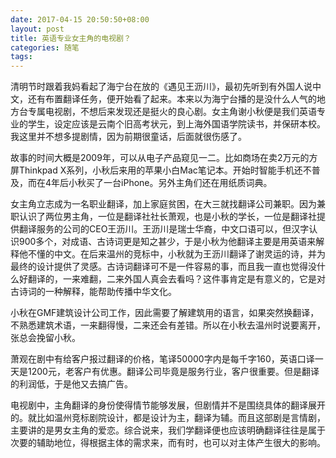 ```yaml
---
date: 2017-04-15 20:50:50+08:00
layout: post
title: 英语专业女主角的电视剧？
categories: 随笔
tags: 
---
```


清明节时跟着我妈看起了海宁台在放的《遇见王沥川》，最初先听到有外国人说中文，还有布置翻译任务，便开始看了起来。本来以为海宁台播的是没什么人气的地方台专属电视剧，不想后来发现还是挺火的良心剧。女主角谢小秋便是我们英语专业的学生，设定应该是云南个旧高考状元，到上海外国语学院读书，并保研本校。我这里并不想多提剧情，因为前期很童话，后面就很伤感了。

故事的时间大概是2009年，可以从电子产品窥见一二。比如商场在卖2万元的方屏Thinkpad X系列，小秋后来用的苹果小白Mac笔记本。开始时智能手机还不普及，而在4年后小秋买了一台iPhone。另外主角们还在用纸质词典。

女主角立志成为一名职业翻译，加上家庭贫困，在大三就找翻译公司兼职。因为兼职认识了两位男主角，一位是翻译社社长萧观，也是小秋的学长，一位是翻译社提供翻译服务的公司的CEO王沥川。王沥川是瑞士华裔，中文口语可以，但汉字认识900多个，对成语、古诗词更是知之甚少，于是小秋为他翻译主要是用英语来解释他不懂的中文。在后来温州的竞标中，小秋就为王沥川翻译了谢灵运的诗，并为最终的设计提供了灵感。古诗词翻译可不是一件容易的事，而且我一直也觉得没什么好翻译的，一来难翻，二来外国人真会去看吗？这件事肯定是有意义的，它是对古诗词的一种解释，能帮助传播中华文化。

小秋在GMF建筑设计公司工作，因此需要了解建筑用的语言，如果突然换翻译，不熟悉建筑术语，一来翻得慢，二来还会有差错。所以在小秋去温州时说要离开，张总会挽留小秋。

萧观在剧中有给客户报过翻译的价格，笔译50000字内是每千字160，英语口译一天是1200元，老客户有优惠。翻译公司毕竟是服务行业，客户很重要。但是翻译的利润低，于是他又去搞广告。

电视剧中，主角翻译的身份使得情节能够发展，但剧情并不是围绕具体的翻译展开的。就比如温州竞标剧院设计，都是设计为主，翻译为辅。而且这部剧是言情剧，主要讲的是男女主角的爱恋。综合说来，我们学翻译便也应该明确翻译往往是属于次要的辅助地位，得根据主体的需求来，而有时，也可以对主体产生很大的影响。